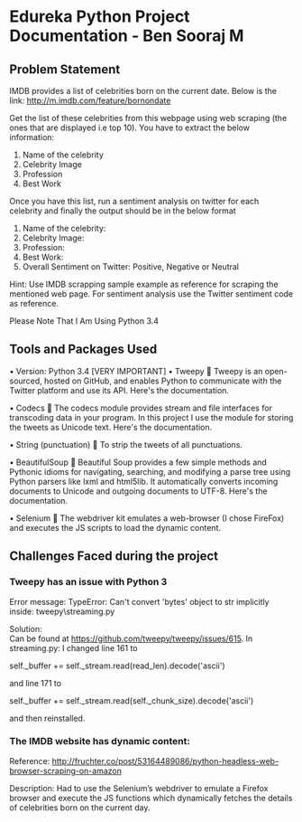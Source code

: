 # Edureka Python Project Documentation -	Ben Sooraj M

## Problem Statement
IMDB provides a list of celebrities born on the current date. Below is the link:
http://m.imdb.com/feature/bornondate

Get the list of these celebrities from this webpage using web scraping (the ones that are displayed i.e top 10). You have to extract the below information:

1.	Name of the celebrity
2.	Celebrity Image
3.	Profession
4.	Best Work

Once you have this list, run a sentiment analysis on twitter for each celebrity and finally the output should be in the below format

1.	Name of the celebrity:
2.	Celebrity Image:
3.	Profession:
4.	Best Work:
5.	Overall Sentiment on Twitter: Positive, Negative or Neutral

Hint: Use IMDB scrapping sample example as reference for scraping the mentioned web page. For sentiment analysis use the Twitter sentiment code as reference.

Please Note That I Am Using Python 3.4

## Tools and Packages Used

•	Version: Python 3.4 [VERY IMPORTANT]
•	Tweepy  Tweepy is an open-sourced, hosted on GitHub, and enables Python to communicate with the Twitter platform and use its API. Here's the documentation.

•	Codecs  The codecs module provides stream and file interfaces for transcoding data in your program. In this project I use the module for storing the tweets as Unicode text. Here's the documentation.

•	String (punctuation)  To strip the tweets of all punctuations.

•	BeautifulSoup  Beautiful Soup provides a few simple methods and Pythonic idioms for navigating, searching, and modifying a parse tree using Python parsers like lxml and html5lib. It automatically converts incoming documents to Unicode and outgoing documents to UTF-8. Here's the documentation.

•	Selenium  The webdriver kit emulates a web-browser (I chose FireFox) and executes the JS scripts to load the dynamic  content.

## Challenges Faced during the project

### Tweepy has an issue with Python 3

Error message: 
 TypeError: Can't convert 'bytes' object to str implicitly inside: tweepy\streaming.py

Solution:  
Can be found at https://github.com/tweepy/tweepy/issues/615. In streaming.py: I changed line 161 to

self._buffer += self._stream.read(read_len).decode('ascii')

and line 171 to

self._buffer += self._stream.read(self._chunk_size).decode('ascii')

and then reinstalled.

### The IMDB website has dynamic content:

Reference: 
http://fruchter.co/post/53164489086/python-headless-web-browser-scraping-on-amazon

Description:
Had to use the Selenium’s webdriver to emulate a Firefox browser and execute the JS functions which dynamically fetches the details of celebrities born on the current day.


